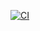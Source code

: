 [![CI](https://github.com/Irina144/api-ci-homework/actions/workflows/ci.yml/badge.svg)](https://github.com/Irina144/api-ci-homework/actions/workflows/ci.yml)
